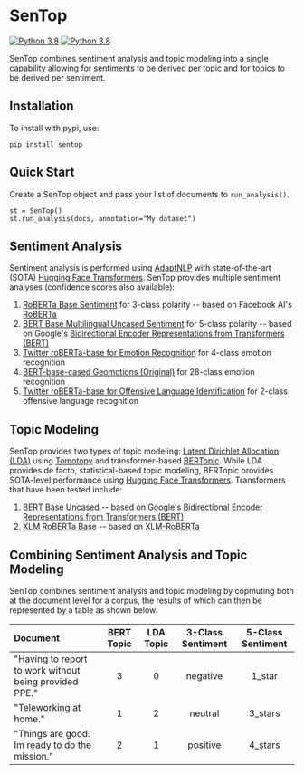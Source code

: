 # SenTop

[![Python 3.8](https://img.shields.io/badge/python-3.8-blue.svg)](https://www.python.org/downloads/release/python-380/) [![Python 3.8](https://img.shields.io/github/v/release/dhs-gov/sentop?display_name=tag&include_prereleases)](https://img.shields.io/github/v/release/dhs-gov/sentop?display_name=tag&include_prereleases)

SenTop combines sentiment analysis and topic modeling into a single capability allowing for sentiments to be derived per topic and for topics to be derived per sentiment. 

## Installation
To install with pypi, use:
```
pip install sentop
```

## Quick Start
Create a SenTop object and pass your list of documents to ```run_analysis()```.
```
st = SenTop()
st.run_analysis(docs, annotation="My dataset")
```

## Sentiment Analysis

Sentiment analysis is performed using [AdaptNLP](https://github.com/Novetta/adaptnlp) with state-of-the-art (SOTA) [Hugging Face Transformers](https://github.com/huggingface/transformers).  SenTop provides multiple sentiment analyses (confidence scores also available):

1. [RoBERTa Base Sentiment](https://huggingface.co/cardiffnlp/twitter-roberta-base-sentiment) for 3-class polarity -- based on Facebook AI's [RoBERTa](https://ai.facebook.com/blog/roberta-an-optimized-method-for-pretraining-self-supervised-nlp-systems/)
2. [BERT Base Multilingual Uncased Sentiment](https://huggingface.co/nlptown/bert-base-multilingual-uncased-sentiment) for 5-class polarity -- based on Google's [Bidirectional Encoder Representations from Transformers (BERT)](https://en.wikipedia.org/wiki/BERT_(language_model))
3. [Twitter roBERTa-base for Emotion Recognition](https://huggingface.co/cardiffnlp/twitter-roberta-base-emotion) for 4-class emotion recognition
4. [BERT-base-cased Geomotions (Original)](https://huggingface.co/monologg/bert-base-cased-goemotions-original) for 28-class emotion recognition
5. [Twitter roBERTa-base for Offensive Language Identification](https://huggingface.co/cardiffnlp/twitter-roberta-base-offensive) for 2-class offensive language recognition

## Topic Modeling

SenTop provides two types of topic modeling: [Latent Dirichlet Allocation (LDA)](https://en.wikipedia.org/wiki/Latent_Dirichlet_allocation) using [Tomotopy](https://github.com/bab2min/tomotopy) and transformer-based [BERTopic](https://github.com/MaartenGr/BERTopic). While LDA provides de facto, statistical-based topic modeling, BERTopic provides SOTA-level performance using [Hugging Face Transformers](https://github.com/huggingface/transformers). Transformers that have been tested include:

1. [BERT Base Uncased](https://huggingface.co/bert-base-uncased) -- based on Google's [Bidirectional Encoder Representations from Transformers (BERT)](https://en.wikipedia.org/wiki/BERT_(language_model))
2. [XLM RoBERTa Base](https://huggingface.co/xlm-roberta-base) -- based on [XLM-RoBERTa](https://huggingface.co/transformers/model_doc/xlmroberta.html)


## Combining Sentiment Analysis and Topic Modeling

SenTop combines sentiment analysis and topic modeling by copmuting both at the document level for a corpus, the results of which can then be represented by a table as shown below.


| Document | BERT Topic | LDA Topic | 3-Class Sentiment | 5-Class Sentiment |
| :--- | :----: | :----: | :----: | :----: |
| "Having to report to work without being provided PPE." | 3 | 0 | negative | 1_star |
| "Teleworking at home." | 1 | 2 | neutral | 3_stars |
| "Things are good. Im ready to do the mission." | 2 | 1 | positive | 4_stars |  
